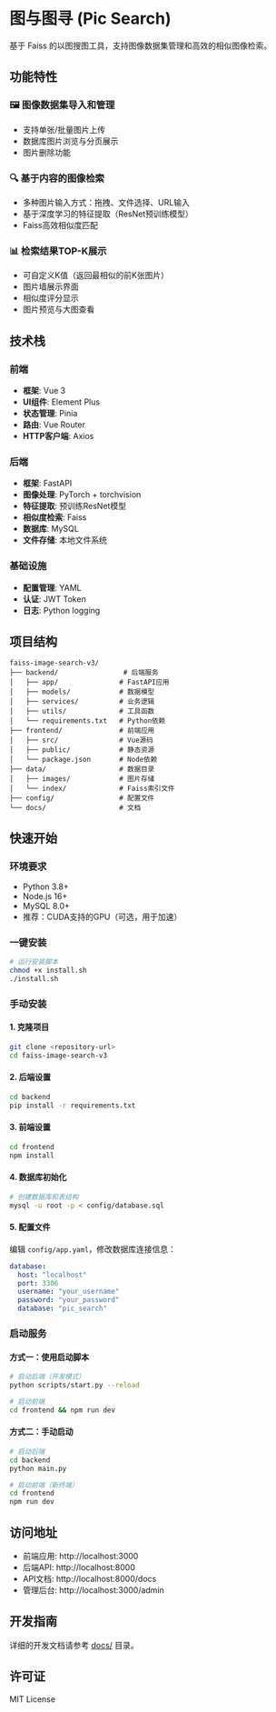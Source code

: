 # 图与图寻 (Pic Search)

基于 Faiss 的以图搜图工具，支持图像数据集管理和高效的相似图像检索。

## 功能特性

### 🖼️ 图像数据集导入和管理
- 支持单张/批量图片上传
- 数据库图片浏览与分页展示
- 图片删除功能

### 🔍 基于内容的图像检索
- 多种图片输入方式：拖拽、文件选择、URL输入
- 基于深度学习的特征提取（ResNet预训练模型）
- Faiss高效相似度匹配

### 📊 检索结果TOP-K展示
- 可自定义K值（返回最相似的前K张图片）
- 图片墙展示界面
- 相似度评分显示
- 图片预览与大图查看

## 技术栈

### 前端
- **框架**: Vue 3
- **UI组件**: Element Plus
- **状态管理**: Pinia
- **路由**: Vue Router
- **HTTP客户端**: Axios

### 后端
- **框架**: FastAPI
- **图像处理**: PyTorch + torchvision
- **特征提取**: 预训练ResNet模型
- **相似度检索**: Faiss
- **数据库**: MySQL
- **文件存储**: 本地文件系统

### 基础设施
- **配置管理**: YAML
- **认证**: JWT Token
- **日志**: Python logging

## 项目结构

```
faiss-image-search-v3/
├── backend/                # 后端服务
│   ├── app/               # FastAPI应用
│   ├── models/            # 数据模型
│   ├── services/          # 业务逻辑
│   ├── utils/             # 工具函数
│   └── requirements.txt   # Python依赖
├── frontend/              # 前端应用
│   ├── src/               # Vue源码
│   ├── public/            # 静态资源
│   └── package.json       # Node依赖
├── data/                  # 数据目录
│   ├── images/            # 图片存储
│   └── index/             # Faiss索引文件
├── config/                # 配置文件
└── docs/                  # 文档
```

## 快速开始

### 环境要求
- Python 3.8+
- Node.js 16+
- MySQL 8.0+
- 推荐：CUDA支持的GPU（可选，用于加速）

### 一键安装
```bash
# 运行安装脚本
chmod +x install.sh
./install.sh
```

### 手动安装

#### 1. 克隆项目
```bash
git clone <repository-url>
cd faiss-image-search-v3
```

#### 2. 后端设置
```bash
cd backend
pip install -r requirements.txt
```

#### 3. 前端设置
```bash
cd frontend
npm install
```

#### 4. 数据库初始化
```bash
# 创建数据库和表结构
mysql -u root -p < config/database.sql
```

#### 5. 配置文件
编辑 `config/app.yaml`，修改数据库连接信息：
```yaml
database:
  host: "localhost"
  port: 3306
  username: "your_username"
  password: "your_password"
  database: "pic_search"
```

### 启动服务

#### 方式一：使用启动脚本
```bash
# 启动后端（开发模式）
python scripts/start.py --reload

# 启动前端
cd frontend && npm run dev
```

#### 方式二：手动启动
```bash
# 启动后端
cd backend
python main.py

# 启动前端（新终端）
cd frontend
npm run dev
```

## 访问地址

- 前端应用: http://localhost:3000
- 后端API: http://localhost:8000
- API文档: http://localhost:8000/docs
- 管理后台: http://localhost:3000/admin

## 开发指南

详细的开发文档请参考 [docs/](./docs/) 目录。

## 许可证

MIT License 